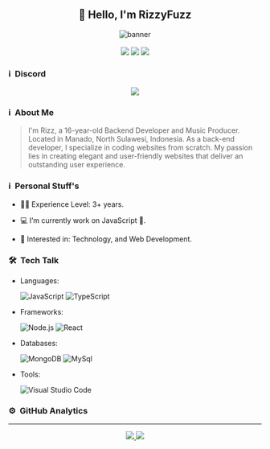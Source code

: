 <div align="center">
<h2>👋 Hello, I'm RizzyFuzz</h2>

![banner](https://github.com/rizzlogy/mystorage/blob/main/RizzyFuzz-Design.png?raw=true)<br><br>
[<img src="https://img.shields.io/badge/WhatsApp-25D366?style=for-the-badge&logo=whatsapp&logoColor=white"/>](https://api.whatsapp.com/send/?phone=6282196930963)
[<img src="https://img.shields.io/badge/instagram-%23E4405F.svg?&style=for-the-badge&logo=instagram&logoColor=white">](https://instagram.com/rizzlogy_)
[<img src="https://img.shields.io/badge/soundcloud-orange.svg?&style=for-the-badge&logo=soundcloud&logoColor=white">](https://soundcloud.com/rizzlogy)
</div>

### ℹ️ &nbsp;Discord
<p align="center">
<a href="https://discordapp.com/users/924631326869573672"><img align="center" src="https://discord.c99.nl/widget/theme-3/924631326869573672.png"/></a>
</p>
 
### ℹ️ &nbsp;About Me
> I'm Rizz, a 16-year-old Backend Developer and Music Producer. Located in Manado, North Sulawesi, Indonesia. As a back-end developer, I specialize in coding websites from scratch. My passion lies in creating elegant and user-friendly websites that deliver an outstanding user experience.

### ℹ️ &nbsp;Personal Stuff's

- 👨‍🎓 Experience Level: 3+ years.

- 💻 I’m currently work on JavaScript 🚀.

- 🧩 Interested in: Technology, and Web Development.

### 🛠 &nbsp;Tech Talk

- Languages: &nbsp;

  ![JavaScript](https://img.shields.io/badge/JavaScript-323330?style=for-the-badge&logo=javascript&logoColor=F7DF1E)
  ![TypeScript](https://img.shields.io/badge/TypeScript-007ACC?style=for-the-badge&logo=typescript&logoColor=white)

- Frameworks: &nbsp;

  ![Node.js](https://img.shields.io/badge/Node.js-43853D?style=for-the-badge&logo=node.js&logoColor=white)
  ![React](https://img.shields.io/badge/React-20232A?style=for-the-badge&logo=react&logoColor=61DAFB)
  
- Databases: &nbsp;

  ![MongoDB](https://img.shields.io/badge/MongoDB-4EA94B?style=for-the-badge&logo=mongodb&logoColor=white)
  ![MySql](https://img.shields.io/badge/MySQL-00000F?style=for-the-badge&logo=mysql&logoColor=white)
  
  
  
- Tools: &nbsp;

  ![Visual Studio Code](https://img.shields.io/badge/Visual%20Studio%20Code-0078d7.svg?style=for-the-badge&logo=visual-studio-code&logoColor=white)
  
### ⚙️ &nbsp;GitHub Analytics

***
<p align = "center">
  <a href=""> <img src="https://github-readme-stats-sigma-five.vercel.app/api?username=rizzlogy&&show_icons=true&title_color=ffffff&icon_color=bb2acf&text_color=daf7dc&bg_color=151515&hide_border=true&line_height=27&include_all_commits=true&count_private=true"> </a>
 <a href=""> <img src="https://github-readme-stats-sigma-five.vercel.app/api/top-langs/?username=rizzlogy&theme=dark&hide_border=true&layout=compact"> </a>
</p>

